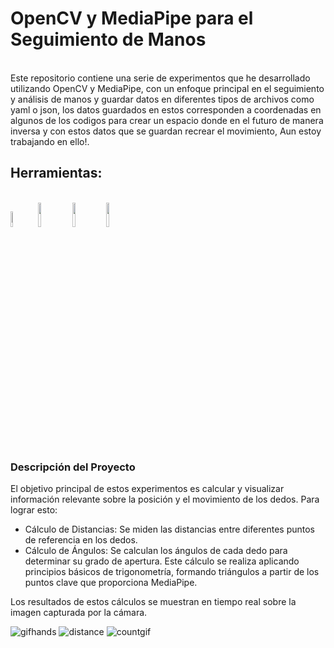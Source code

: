<h1>OpenCV y MediaPipe para el Seguimiento de Manos</h1><br>
Este repositorio contiene una serie de experimentos que he desarrollado utilizando OpenCV y MediaPipe, con un enfoque principal en el seguimiento y análisis de manos y guardar datos en diferentes tipos de archivos como yaml o json, los datos guardados en estos corresponden a coordenadas en algunos de los codigos para crear un espacio donde en el futuro de manera inversa y con estos datos que se guardan recrear el movimiento, Aun estoy trabajando en ello!.<br>
<h2>Herramientas:</h2> <br>
<img src="https://github.com/user-attachments/assets/adccb22d-1163-4c1a-9ae2-0b6174a4df08" width="8%"/>
 <img src="https://github.com/user-attachments/assets/12e3aa8a-4d5c-4f32-8e27-1e3cd02edf1d" width="10%"/>
 <img src="https://github.com/user-attachments/assets/3a93cbae-1963-4aab-aac4-0d7c8e9cf310" width="10%" /> 
 <img src="https://github.com/user-attachments/assets/1e43db4e-6ee7-42f6-9686-458d7713820a" width="10%" />
<br>
<h3>Descripción del Proyecto</h3>
El objetivo principal de estos experimentos es calcular y visualizar información relevante sobre la posición y el movimiento de los dedos. Para lograr esto:
<ul>
    <li>Cálculo de Distancias: Se miden las distancias entre diferentes puntos de referencia en los dedos.</li>
    <li>Cálculo de Ángulos: Se calculan los ángulos de cada dedo para determinar su grado de apertura. Este cálculo se realiza aplicando principios básicos de trigonometría, formando triángulos a partir de los puntos clave que proporciona MediaPipe.</li>
  </ul>


Los resultados de estos cálculos se muestran en tiempo real sobre la imagen capturada por la cámara.



![gifhands](https://github.com/user-attachments/assets/026bd074-a1bf-4fde-8dbe-4a710bbcecd9)
![distance](https://github.com/user-attachments/assets/bbab5c14-ffdf-4439-a9b1-be2528ed6262)
![countgif](https://github.com/user-attachments/assets/f9d1e8ce-5f3f-41b3-9a61-bfb7aa148411)
